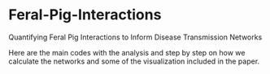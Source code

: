 # Feral-Pig-Interactions
 Quantifying Feral Pig Interactions to Inform Disease Transmission Networks 

Here are the main codes with the analysis and step by step on how we calculate the networks and some of the visualization included in the paper. 
